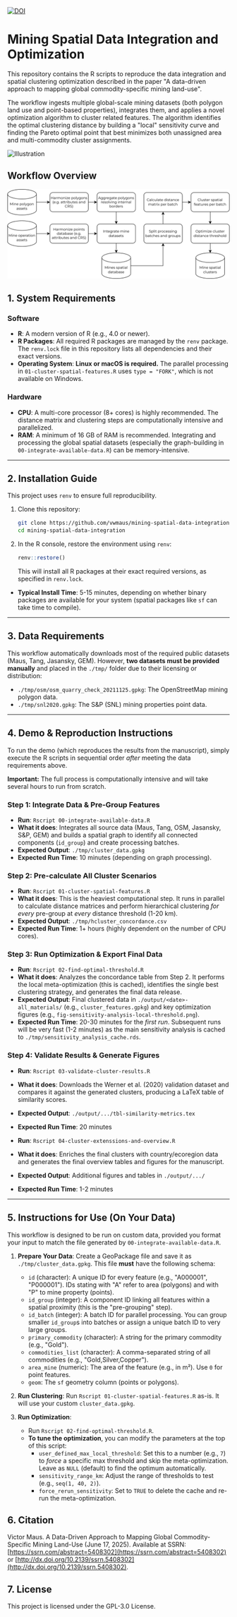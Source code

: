 [![DOI](https://zenodo.org/badge/DOI/10.5281/zenodo.15611393.svg)](https://doi.org/10.5281/zenodo.15611393)

# Mining Spatial Data Integration and Optimization

This repository contains the R scripts to reproduce the data integration and spatial clustering optimization described in the paper "A data-driven approach to mapping global commodity-specific mining land-use".

The workflow ingests multiple global-scale mining datasets (both polygon land use and point-based properties), integrates them, and applies a novel optimization algorithm to cluster related features. The algorithm identifies the optimal clustering distance by building a "local" sensitivity curve and finding the Pareto optimal point that best minimizes both unassigned area and multi-commodity cluster assignments.

![](data/graphic-abstract.svg "Illustration")

## Workflow Overview

![](data/mine-spatial-clustering.drawio.png "Workflow")


## 1. System Requirements

### Software
* **R**: A modern version of R (e.g., 4.0 or newer).
* **R Packages**: All required R packages are managed by the `renv` package. The `renv.lock` file in this repository lists all dependencies and their exact versions. 
* **Operating System**: **Linux or macOS is required.** The parallel processing in `01-cluster-spatial-features.R` uses `type = "FORK"`, which is not available on Windows.

### Hardware
* **CPU**: A multi-core processor (8+ cores) is highly recommended. The distance matrix and clustering steps are computationally intensive and parallelized.
* **RAM**: A minimum of 16 GB of RAM is recommended. Integrating and processing the global spatial datasets (especially the graph-building in `00-integrate-available-data.R`) can be memory-intensive.

---

## 2. Installation Guide

This project uses `renv` to ensure full reproducibility.

1.  Clone this repository:
    ```bash
    git clone https://github.com/vwmaus/mining-spatial-data-integration.git
    cd mining-spatial-data-integration
    ```
2.  In the R console, restore the environment using `renv`:
    ```r
    renv::restore()
    ```
    This will install all R packages at their exact required versions, as specified in `renv.lock`.

* **Typical Install Time**: 5-15 minutes, depending on whether binary packages are available for your system (spatial packages like `sf` can take time to compile).

---

## 3. Data Requirements

This workflow automatically downloads most of the required public datasets (Maus, Tang, Jasansky, GEM). However, **two datasets must be provided manually** and placed in the `./tmp/` folder due to their licensing or distribution:

* `./tmp/osm/osm_quarry_check_20211125.gpkg`: The OpenStreetMap mining polygon data.
* `./tmp/snl2020.gpkg`: The S&P (SNL) mining properties point data.


---

## 4. Demo & Reproduction Instructions

To run the demo (which reproduces the results from the manuscript), simply execute the R scripts in sequential order *after* meeting the data requirements above.

**Important:** The full process is computationally intensive and will take several hours to run from scratch.

### Step 1: Integrate Data & Pre-Group Features
* **Run**: `Rscript 00-integrate-available-data.R`
* **What it does**: Integrates all source data (Maus, Tang, OSM, Jasansky, S&P, GEM) and builds a spatial graph to identify all connected components (`id_group`) and create processing batches.
* **Expected Output**: `./tmp/cluster_data.gpkg`
* **Expected Run Time**: 10 minutes (depending on graph processing).

### Step 2: Pre-calculate All Cluster Scenarios
* **Run**: `Rscript 01-cluster-spatial-features.R`
* **What it does**: This is the heaviest computational step. It runs in parallel to calculate distance matrices and perform hierarchical clustering *for every* pre-group at *every* distance threshold (1-20 km).
* **Expected Output**: `./tmp/hcluster_concordance.csv`
* **Expected Run Time**: 1+ hours (highly dependent on the number of CPU cores).

### Step 3: Run Optimization & Export Final Data
* **Run**: `Rscript 02-find-optimal-threshold.R`
* **What it does**: Analyzes the concordance table from Step 2. It performs the local meta-optimization (this is cached), identifies the single best clustering strategy, and generates the final data release.
* **Expected Output**: Final clustered data in `./output/<date>-all_materials/` (e.g., `cluster_features.gpkg`) and key optimization figures (e.g., `fig-sensitivity-analysis-local-threshold.png`).
* **Expected Run Time**: 20-30 minutes for the *first run*. Subsequent runs will be very fast (1-2 minutes) as the main sensitivity analysis is cached to `./tmp/sensitivity_analysis_cache.rds`.

### Step 4: Validate Results & Generate Figures
* **Run**: `Rscript 03-validate-cluster-results.R`
* **What it does**: Downloads the Werner et al. (2020) validation dataset and compares it against the generated clusters, producing a LaTeX table of similarity scores.
* **Expected Output**: `./output/.../tbl-similarity-metrics.tex`
* **Expected Run Time**: 20 minutes

* **Run**: `Rscript 04-cluster-extenssions-and-overview.R`
* **What it does**: Enriches the final clusters with country/ecoregion data and generates the final overview tables and figures for the manuscript.
* **Expected Output**: Additional figures and tables in `./output/.../`
* **Expected Run Time**: 1-2 minutes

---

## 5. Instructions for Use (On Your Data)

This workflow is designed to be run on custom data, provided you format your input to match the file generated by `00-integrate-available-data.R`.

1.  **Prepare Your Data**: Create a GeoPackage file and save it as `./tmp/cluster_data.gpkg`. This file **must** have the following schema:
    * `id` (character): A unique ID for every feature (e.g., "A000001", "P000001"). IDs stating with "A" refer to area (polygons) and with "P" to mine property (points).
    * `id_group` (integer): A component ID linking all features within a spatial proximity (this is the "pre-grouping" step).
    * `id_batch` (integer): A batch ID for parallel processing. You can group smaller `id_group`s into batches or assign a unique batch ID to very large groups.
    * `primary_commodity` (character): A string for the primary commodity (e.g., "Gold").
    * `commodities_list` (character): A comma-separated string of all commodities (e.g., "Gold,Silver,Copper").
    * `area_mine` (numeric): The area of the feature (e.g., in m²). Use `0` for point features.
    * `geom`: The `sf` geometry column (points or polygons).

2.  **Run Clustering**: Run `Rscript 01-cluster-spatial-features.R` as-is. It will use your custom `cluster_data.gpkg`.

3.  **Run Optimization**:
    * Run `Rscript 02-find-optimal-threshold.R`.
    * **To tune the optimization**, you can modify the parameters at the top of this script:
        * `user_defined_max_local_threshold`: Set this to a number (e.g., `7`) to *force* a specific max threshold and skip the meta-optimization. Leave as `NULL` (default) to find the optimum automatically.
        * `sensitivity_range_km`: Adjust the range of thresholds to test (e.g., `seq(1, 40, 2)`).
        * `force_rerun_sensitivity`: Set to `TRUE` to delete the cache and re-run the meta-optimization.

## 6. Citation

Victor Maus. A Data-Driven Approach to Mapping Global Commodity-Specific Mining Land-Use (June 17, 2025). Available at SSRN: [https://ssrn.com/abstract=5408302](https://ssrn.com/abstract=5408302) or [http://dx.doi.org/10.2139/ssrn.5408302](http://dx.doi.org/10.2139/ssrn.5408302).

## 7. License

This project is licensed under the GPL-3.0 License.
